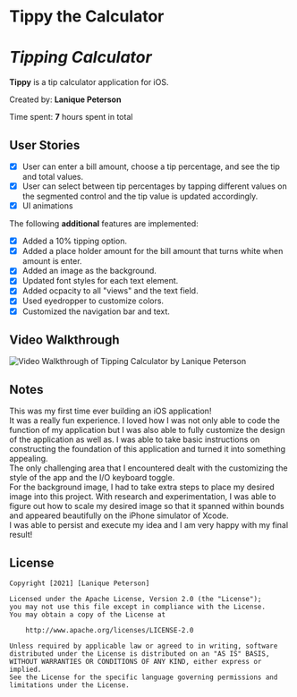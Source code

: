 # Tippy the Calculator
# *Tipping Calculator*

**Tippy** is a tip calculator application for iOS.

Created by: **Lanique Peterson**

Time spent: **7** hours spent in total

## User Stories

* [x] User can enter a bill amount, choose a tip percentage, and see the tip and total values.
* [x] User can select between tip percentages by tapping different values on the segmented control and the tip value is updated accordingly.
* [x] UI animations

The following **additional** features are implemented:

- [x] Added a 10% tipping option.
- [x] Added a place holder amount for the bill amount that turns white when amount is enter.
- [x] Added an image as the background.
- [x] Updated font styles for each text element.
- [x] Added ocpacity to all "views" and the text field.
- [x] Used eyedropper to customize colors.
- [x] Customized the navigation bar and text.

## Video Walkthrough

<img src='https://i.imgur.com/OT3Dq6f.gif' title='Lanique Peterson Video Walkthrough' width='' alt='Video Walkthrough of Tipping Calculator by Lanique Peterson' />

## Notes

This was my first time ever building an iOS application! <br>
It was a really fun experience. I loved how I was not only able to code the function of my application but I was also able to fully customize the design of the application as well as. I was able to take basic instructions on constructing the foundation of this application and turned it into something appealing.<br>
The only challenging area that I encountered dealt with the customizing the style of the app and the I/O keyboard toggle.<br>
For the background image, I had to take extra steps to place my desired image into this project. With research and experimentation, I was able to figure out how to scale my desired image so that it spanned within bounds and appeared beautifully on the iPhone simulator of Xcode. <br>
I was able to persist and execute my idea and I am very happy with my final result!

## License

    Copyright [2021] [Lanique Peterson]

    Licensed under the Apache License, Version 2.0 (the "License");
    you may not use this file except in compliance with the License.
    You may obtain a copy of the License at

        http://www.apache.org/licenses/LICENSE-2.0

    Unless required by applicable law or agreed to in writing, software
    distributed under the License is distributed on an "AS IS" BASIS,
    WITHOUT WARRANTIES OR CONDITIONS OF ANY KIND, either express or implied.
    See the License for the specific language governing permissions and
    limitations under the License.
